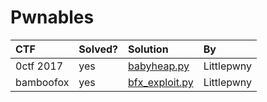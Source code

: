 # Pwnables

| CTF         | Solved? | Solution                               |     By     |
|:------------|:--------|:---------------------------------------|:-----------|
| 0ctf 2017   |  yes    | [babyheap.py](files/babyheap/babyheap.py)    | Littlepwny |
| bamboofox   | yes     | [bfx_exploit.py](files/bamboofox1/bfx_exploit.py)      | Littlepwny |

